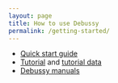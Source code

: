 ```yaml
---
layout: page
title: How to use Debussy
permalink: /getting-started/
---
```


- [Quick start guide](https://sourceforge.net/projects/debussy/files/2.2/QuickGuide.pdf/download)
- [Tutorial](https://sourceforge.net/projects/debussy/files/2.2/TUTORIAL.pdf/download) and [tutorial data](https://sourceforge.net/projects/debussy/files/2.2/TUTORIAL_DATA.zip/download)
- [Debussy manuals](https://sourceforge.net/projects/debussy/files/2.2/MANUALS.zip/download)

